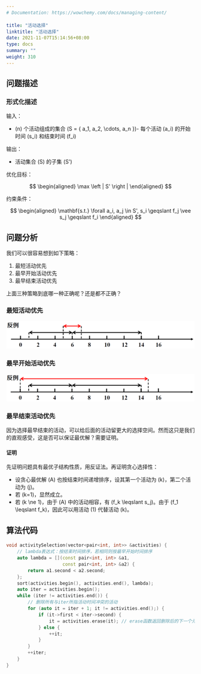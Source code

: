 ```yaml
---
# Documentation: https://wowchemy.com/docs/managing-content/

title: "活动选择"
linktitle: "活动选择"
date: 2021-11-07T15:14:56+08:00
type: docs
summary: ""
weight: 310
---
```


<!--more-->

## 问题描述

### 形式化描述

输入：

- \(n\) 个活动组成的集合 \(S = \{ a_1, a_2, \cdots, a_n \}\)- 每个活动 \(a_i\) 的开始时间 \(s_i\) 和结束时间 \(f_i\)

输出：

- 活动集合 \(S\) 的子集 \(S'\)

优化目标：

$$
\begin{aligned}
\max \left | S' \right |
\end{aligned}
$$

约束条件：

$$
\begin{aligned}
\mathbf{s.t.} \forall a_i, a_j \in S', s_i \geqslant f_j \vee s_j \geqslant f_i
\end{aligned}
$$

## 问题分析

我们可以很容易想到如下策略：

1. 最短活动优先
2. 最早开始活动优先
3. 最早结束活动优先

上面三种策略到底哪一种正确呢？还是都不正确？

### 最短活动优先

![](活动选择1.png)

### 最早开始活动优先

![](活动选择2.png)

### 最早结束活动优先

因为选择最早结束的活动，可以给后面的活动留更大的选择空间。然而这只是我们的直观感受，这是否可以保证最优解？需要证明。

#### 证明

先证明问题具有最优子结构性质，用反证法。再证明贪心选择性：

- 设贪心最优解 \(A\) 也按结束时间递增排序，设其第一个活动为 \(k\)，第二个活动为 \(j\)。
- 若 \(k=1\)，显然成立。
- 若 \(k \ne 1\)，由于 \(A\) 中的活动相容，有 \(f_k \leqslant s_j\)。由于 \(f_1 \leqslant f_k\)，因此可以用活动 \(1\) 代替活动 \(k\)。

## 算法代码

```cpp
void activitySelection(vector<pair<int, int>> &activities) {
    // lambda表达式：按结束时间排序，若相同则按最早开始时间排序
    auto lambda = [](const pair<int, int> &a1,
                     const pair<int, int> &a2) {
        return a1.second < a2.second;
    };
    sort(activities.begin(), activities.end(), lambda);
    auto iter = activities.begin();
    while (iter != activities.end()) {
        // 删除所有与iter所指活动时间冲突的活动
        for (auto it = iter + 1; it != activities.end();) {
            if (it->first < iter->second) {
                it = activities.erase(it); // erase函数返回删除后的下一个元素的迭代器
            } else {
                ++it;
            }
        }
        ++iter;
    }
}
```
